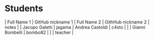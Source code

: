 # Students

| Full Name 1 | GitHub nickname 1 | Full Name 2 | GithHub nickname 2 | notes |
| Jacopo Galetti | jagama | Andrea Castoldi | c4sto |  |
| Gianni Bombelli | bombo82 | | | teacher |
